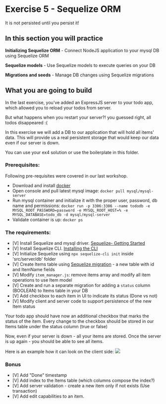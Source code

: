# Exercise 5 - Sequelize ORM

It is not persisted until you persist it!

## In this section you will practice

**Initializing Sequelize ORM** - Connect NodeJS application to your mysql DB using Sequelize ORM 

**Sequelize models** - Use Sequelize models to execute queries on your DB

**Migrations and seeds** - Manage DB changes using Sequelize migrations

## What you are going to build

In the last exercise, you've added an ExpressJS server to your todo app, which allowed you to reload your todos from server. 

But what happens when you restart your server?! you guessed right, all todos disappeared :( 

In this exercise we will add a DB to our application that will hold all items' data. This will provide us a real persistent storage that would keep our data even if our server is down. 

You can use your ex4 solution or use the boilerplate in this folder. 

### Prerequisites:
Following pre-requisites were covered in our last workshop. 
- Download and install [docker](https://docs.docker.com/get-docker/)
- Open console and pull latest mysql image: ```docker pull mysql/mysql-server ```
- Run mysql container and initialize it with the proper user, password, db name and permissions: ```docker run -p 3306:3306 --name tododb -e MYSQL_ROOT_PASSWORD=password -e MYSQL_ROOT_HOST=% -e MYSQL_DATABASE=todo_db -d mysql/mysql-server```
- Validate container is up: ```docker ps``` 

### The requirements:

- [V] Install Sequelize and mysql driver. [Sequelize- Getting Started](https://sequelize.org/docs/v6/getting-started/)
- [V] Install Sequelize CLI. [Installing the CLI](https://sequelize.org/docs/v6/other-topics/migrations/)
- [V] Initialize Sequelize using `npx sequelize-cli init` inside 'src/server/db' folder 
- [V] Create Items table using [Sequelize migration](https://sequelize.org/docs/v6/other-topics/migrations/#creating-the-first-model-and-migration) - a new table with id and ItemName fields
- [V] Modify `item_manager.js`: remove items array and modify all item operations to use Item model
- [V] Create and run a separate migration for adding a `status` column (BOOLEAN) to Items table in your DB
- [V] Add checkbox to each item in UI to indicate its status (Done vs not)
- [V] Modify client and server code to support persistence of the new Item status 

Your todo app should have now an additional checkbox that marks the status of the item. Every change to the checkbox should be stored in our Items table under the status column (true or false)

Now, even if your server is down - all your items are stored. Once the server is up again - you should be able to see all items.

Here is an example how it can look on the client side:
![](../assets/hw-5.gif)

### Bonus

- [V] Add "Done" timestamp
- [V] Add index to the Items table (which columns compose the index?) 
- [V] Add server validation - create a new item only if not exists (Use transaction)
- [V] Add edit capabilities to an item. 
